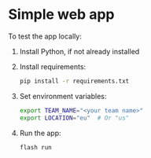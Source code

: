 # Simple web app

To test the app locally:

1. Install Python, if not already installed
1. Install requirements:

    ```bash
    pip install -r requirements.txt
    ```

1. Set environment variables:

    ```bash
    export TEAM_NAME="<your team name>"
    export LOCATION="eu"  # Or "us"
    ```

1. Run the app:

    ```bash
    flash run
    ```
